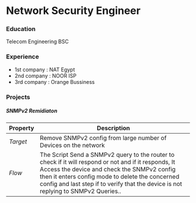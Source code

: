 # Network Security Engineer

### Education
Telecom Engineering BSC

### Experience
- 1st company : NAT Egypt
- 2nd company : NOOR ISP
- 3rd company : Orange Bussiness

### Projects

##### SNMPv2 Remidiaton

| Property | Description|
| -------- | ----------------------------------------------------------------|
| _Target_ | Remove SNMPv2 config from large number of Devices on the network|
| _Flow_ | The Script Send a SNMPv2 query to the router to check if it will respond or not and if it responds, It Access the device and check the SNMPv2 config then it enters config mode to delete the concerned config and last step if to verify that the device is not replying to SNMPv2 Queries..|
